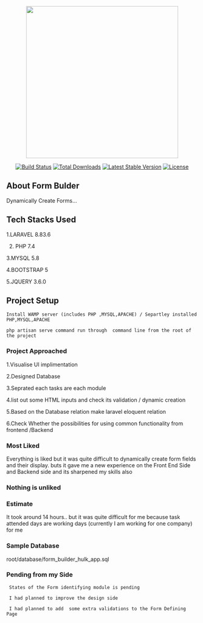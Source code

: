 <p align="center"><a href="https://laravel.com" target="_blank"><img src="https://raw.githubusercontent.com/laravel/art/master/logo-lockup/5%20SVG/2%20CMYK/1%20Full%20Color/laravel-logolockup-cmyk-red.svg" width="400"></a></p>

<p align="center">
<a href="https://travis-ci.org/laravel/framework"><img src="https://travis-ci.org/laravel/framework.svg" alt="Build Status"></a>
<a href="https://packagist.org/packages/laravel/framework"><img src="https://img.shields.io/packagist/dt/laravel/framework" alt="Total Downloads"></a>
<a href="https://packagist.org/packages/laravel/framework"><img src="https://img.shields.io/packagist/v/laravel/framework" alt="Latest Stable Version"></a>
<a href="https://packagist.org/packages/laravel/framework"><img src="https://img.shields.io/packagist/l/laravel/framework" alt="License"></a>
</p>

## About Form Bulder

Dynamically Create  Forms...


## Tech Stacks Used

   1.LARAVEL 8.83.6
   
   2. PHP 7.4

   3.MYSQL 5.8
   
   4.BOOTSTRAP 5
   
   5.JQUERY 3.6.0 

## Project Setup

    Install WAMP server (includes PHP ,MYSQL,APACHE) / Separtley installed PHP,MYSQL,APACHE
     
    php artisan serve command run through  command line from the root of the project
  

### Project Approached
  
   1.Visualise UI implimentation 
   
   2.Designed Database
   
   3.Seprated each tasks are each module
   
   4.list out some HTML inputs and check its validation / dynamic creation 
   
   5.Based on the Database relation make laravel eloquent relation
   
   6.Check Whether the possibilities for using common functionality from frontend /Backend
   
   ### Most Liked 
   
   Everything is liked but it was quite difficult to dynamically create form fields and their display.
   buts it gave me a new experience on the Front End Side and Backend side and its sharpened my skills also
   
   ### Nothing is unliked
   
   ### Estimate
   
   It took  around 14 hours.. but it was quite difficult for me because task attended days are working days (currently I am working for one company) for me
   
   ### Sample Database
   
   root/database/form_builder_hulk_app.sql
   
   ### Pending from my Side 
   
     States of the Form identifying module is pending 
     
     I had planned to improve the design side 
     
     I had planned to add  some extra validations to the Form Defining Page 
     
     
   
     
     
   
   



